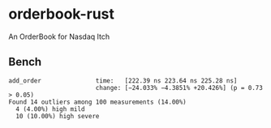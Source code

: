 # orderbook-rust

An OrderBook for Nasdaq Itch

## Bench

```
add_order               time:   [222.39 ns 223.64 ns 225.28 ns]
                        change: [−24.033% −4.3851% +20.426%] (p = 0.73 > 0.05)
Found 14 outliers among 100 measurements (14.00%)
  4 (4.00%) high mild
  10 (10.00%) high severe
```
